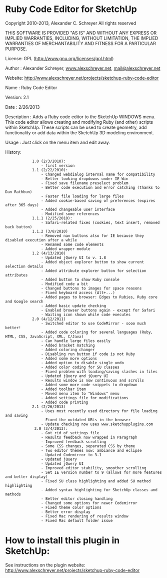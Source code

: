 Ruby Code Editor for SketchUp
=============================

Copyright 2010-2013, Alexander C. Schreyer
All rights reserved

THIS SOFTWARE IS PROVIDED "AS IS" AND WITHOUT ANY EXPRESS OR IMPLIED WARRANTIES,
INCLUDING, WITHOUT LIMITATION, THE IMPLIED WARRANTIES OF MERCHANTABILITY AND
FITNESS FOR A PARTICULAR PURPOSE.

License:        GPL (http://www.gnu.org/licenses/gpl.html)

Author :        Alexander Schreyer, www.alexschreyer.net, mail@alexschreyer.net

Website:        http://www.alexschreyer.net/projects/sketchup-ruby-code-editor

Name :          Ruby Code Editor

Version:        2.1

Date :          2/26/2013

Description :   Adds a Ruby code editor to the SketchUp WINDOWS menu. This code editor allows
                creating and modifying Ruby (and other) scripts within SketchUp.
                These scripts can be used to create geometry, add functionality or add
                data within the SketchUp 3D modeling environment.
                
Usage :         Just click on the menu item and edit away.

History:       

                1.0 (2/3/2010):
                    - first version
                1.1 (2/22/2010):
                    - Changed webdialog internal name for compatibility
                    - Better looking dropdowns under IE Win
                    - Fixed save filename preselect problem
                    - Better code execution and error catching (thanks to Dan Rathbun)
                    - Faster file loading for large files
                    - Added cookie-based saving of preferences (expires after 365 days)
                    - Added changeable user interface
                    - Modified some references
                1.1.1 (2/25/2010):
                    - Safari-related fixes (cookies, text insert, removed back button)
                1.1.2 (3/8/2010)
                    - Removed nav buttons also for IE because they disabled execution after a while
                    - Renamed some code elements
                    - Added wrapper module
                1.2 (4/13/2010)
                    - Updated jQuery UI to v. 1.8
                    - Added object explorer button to show current selection details
                    - Added attribute explorer button for selection attributes
                    - Added button to show Ruby console
                    - Modified code a bit
                    - Changed buttons to images for space reasons
                    - Fixed keyboard access (Alt+...)
                    - Added pages to browser: Edges to Rubies, Ruby core and Google search
                    - Added basic update checking
                    - Enabled browser buttons again - except for Safari
                    - Waiting icon shown while code executes
                2.0 (4/12/2011)
                    - Switched editor to use CodeMirror - sooo much better!
                    - Added code coloring for several languages (Ruby, HTML, CSS, JavaScript, XML, C/Java)
                    - Can handle large files easily
                    - Added bracket matching
                    - Added coloring changer
                    - Disabling run button if code is not Ruby
                    - Added some more options
                    - Added option to disable single undo
                    - Added color coding for SU classes
                    - Fixed problem with loading/saving slashes in files
                    - Updated jQuery and jQuery UI
                    - Results window is now continuous and scrolls
                    - Added some more code snippets to dropdown
                    - Added toolbar item
                    - Moved menu item to "Windows" menu
                    - Added settings file for modifications
                    - Added code printing
				2.1 (2/26/2013)
					- Uses most recently used directory for file loading and saving
					- Fixed the outdated URLs in the browser
					- Update checking now uses www.sketchupplugins.com
                 3.0 (3/4/2013):
                    - Got rid of settings file
                    - Results feedback now wrapped in Paragraph
                    - Improved feedback scrolling
                    - Some CSS changes, separated CSS by theme
                    - Two editor themes now: ambiance and eclipse
                    - Updated Codemirror to 3.1
                    - Updated jQuery
                    - Updated jQuery UI
                    - Improved editor stability, smoother scrolling
                    - Set IE version number to 9 (allows for more features and better display)
                    - Fixed SU class highlighting and added SU method highlighting
                    - Added syntax highlighting for SketchUp classes and methods
                    - Better editor closing handling
                    - Changed some options for newer Codemirror
                    - Fixed theme color options
                    - Better error display
                    - Fixed Mac rendering of results window
                    - Fixed Mac default folder issue					
					                    

How to install this plugin in SketchUp:
=======================================

See instructions on the plugin website:
http://www.alexschreyer.net/projects/sketchup-ruby-code-editor
            
